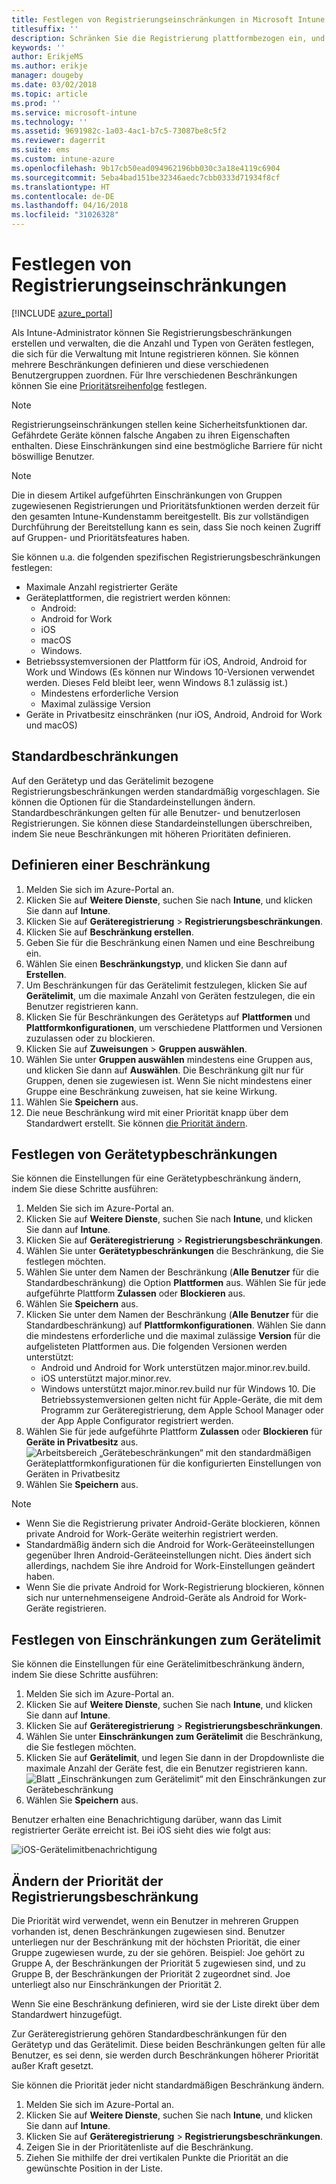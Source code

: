 ```yaml
---
title: Festlegen von Registrierungseinschränkungen in Microsoft Intune
titlesuffix: ''
description: Schränken Sie die Registrierung plattformbezogen ein, und legen Sie in Intune einen Grenzwert für die Geräteregistrierung fest.
keywords: ''
author: ErikjeMS
ms.author: erikje
manager: dougeby
ms.date: 03/02/2018
ms.topic: article
ms.prod: ''
ms.service: microsoft-intune
ms.technology: ''
ms.assetid: 9691982c-1a03-4ac1-b7c5-73087be8c5f2
ms.reviewer: dagerrit
ms.suite: ems
ms.custom: intune-azure
ms.openlocfilehash: 9b17cb50ead094962196bb030c3a18e4119c6904
ms.sourcegitcommit: 5eba4bad151be32346aedc7cbb0333d71934f8cf
ms.translationtype: HT
ms.contentlocale: de-DE
ms.lasthandoff: 04/16/2018
ms.locfileid: "31026328"
---
```

# <a name="set-enrollment-restrictions"></a>Festlegen von Registrierungseinschränkungen

[!INCLUDE [azure_portal](./includes/azure_portal.md)]

Als Intune-Administrator können Sie Registrierungsbeschränkungen erstellen und verwalten, die die Anzahl und Typen von Geräten festlegen, die sich für die Verwaltung mit Intune registrieren können. Sie können mehrere Beschränkungen definieren und diese verschiedenen Benutzergruppen zuordnen. Für Ihre verschiedenen Beschränkungen können Sie eine [Prioritätsreihenfolge](#change-enrollment-restriction-priority) festlegen.

>[!NOTE]
>Registrierungseinschränkungen stellen keine Sicherheitsfunktionen dar. Gefährdete Geräte können falsche Angaben zu ihren Eigenschaften enthalten. Diese Einschränkungen sind eine bestmögliche Barriere für nicht böswillige Benutzer.

>[!NOTE]
>Die in diesem Artikel aufgeführten Einschränkungen von Gruppen zugewiesenen Registrierungen und Prioritätsfunktionen werden derzeit für den gesamten Intune-Kundenstamm bereitgestellt. Bis zur vollständigen Durchführung der Bereitstellung kann es sein, dass Sie noch keinen Zugriff auf Gruppen- und Prioritätsfeatures haben.

Sie können u.a. die folgenden spezifischen Registrierungsbeschränkungen festlegen:

- Maximale Anzahl registrierter Geräte
- Geräteplattformen, die registriert werden können:
  - Android:
  - Android for Work
  - iOS
  - macOS
  - Windows.
- Betriebssystemversionen der Plattform für iOS, Android, Android for Work und Windows (Es können nur Windows 10-Versionen verwendet werden. Dieses Feld bleibt leer, wenn Windows 8.1 zulässig ist.)
  - Mindestens erforderliche Version
  - Maximal zulässige Version
- Geräte in Privatbesitz einschränken (nur iOS, Android, Android for Work und macOS)

## <a name="default-restrictions"></a>Standardbeschränkungen

Auf den Gerätetyp und das Gerätelimit bezogene Registrierungsbeschränkungen werden standardmäßig vorgeschlagen. Sie können die Optionen für die Standardeinstellungen ändern. Standardbeschränkungen gelten für alle Benutzer- und benutzerlosen Registrierungen. Sie können diese Standardeinstellungen überschreiben, indem Sie neue Beschränkungen mit höheren Prioritäten definieren.

## <a name="create-a-restriction"></a>Definieren einer Beschränkung

1. Melden Sie sich im Azure-Portal an.
2. Klicken Sie auf **Weitere Dienste**, suchen Sie nach **Intune**, und klicken Sie dann auf **Intune**.
3. Klicken Sie auf **Geräteregistrierung** > **Registrierungsbeschränkungen**.
4. Klicken Sie auf **Beschränkung erstellen**.
5. Geben Sie für die Beschränkung einen Namen und eine Beschreibung ein.
6. Wählen Sie einen **Beschränkungstyp**, und klicken Sie dann auf **Erstellen**.
7. Um Beschränkungen für das Gerätelimit festzulegen, klicken Sie auf **Gerätelimit**, um die maximale Anzahl von Geräten festzulegen, die ein Benutzer registrieren kann.
8. Klicken Sie für Beschränkungen des Gerätetyps auf **Plattformen** und **Plattformkonfigurationen**, um verschiedene Plattformen und Versionen zuzulassen oder zu blockieren.
9. Klicken Sie auf **Zuweisungen** > **Gruppen auswählen**.
10. Wählen Sie unter **Gruppen auswählen** mindestens eine Gruppen aus, und klicken Sie dann auf **Auswählen**. Die Beschränkung gilt nur für Gruppen, denen sie zugewiesen ist. Wenn Sie nicht mindestens einer Gruppe eine Beschränkung zuweisen, hat sie keine Wirkung.
11. Wählen Sie **Speichern** aus.
12. Die neue Beschränkung wird mit einer Priorität knapp über dem Standardwert erstellt. Sie können [die Priorität ändern](#change-enrollment-restriction-priority).

## <a name="set-device-type-restrictions"></a>Festlegen von Gerätetypbeschränkungen

Sie können die Einstellungen für eine Gerätetypbeschränkung ändern, indem Sie diese Schritte ausführen:

1. Melden Sie sich im Azure-Portal an.
2. Klicken Sie auf **Weitere Dienste**, suchen Sie nach **Intune**, und klicken Sie dann auf **Intune**.
3. Klicken Sie auf **Geräteregistrierung** > **Registrierungsbeschränkungen**.
4. Wählen Sie unter **Gerätetypbeschränkungen** die Beschränkung, die Sie festlegen möchten.
5. Wählen Sie unter dem Namen der Beschränkung (**Alle Benutzer** für die Standardbeschränkung) die Option **Plattformen** aus. Wählen Sie für jede aufgeführte Plattform **Zulassen** oder **Blockieren** aus.
6. Wählen Sie **Speichern** aus.
7. Klicken Sie unter dem Namen der Beschränkung (**Alle Benutzer** für die Standardbeschränkung) auf **Plattformkonfigurationen**. Wählen Sie dann die mindestens erforderliche und die maximal zulässige **Version** für die aufgelisteten Plattformen aus. Die folgenden Versionen werden unterstützt:
    - Android und Android for Work unterstützen major.minor.rev.build.
    - iOS unterstützt major.minor.rev.
    - Windows unterstützt major.minor.rev.build nur für Windows 10.
  Die Betriebssystemversionen gelten nicht für Apple-Geräte, die mit dem Programm zur Geräteregistrierung, dem Apple School Manager oder der App Apple Configurator registriert werden.
8. Wählen Sie für jede aufgeführte Plattform **Zulassen** oder **Blockieren** für **Geräte in Privatbesitz** aus.
    ![Arbeitsbereich „Gerätebeschränkungen“ mit den standardmäßigen Geräteplattformkonfigurationen für die konfigurierten Einstellungen von Geräten in Privatbesitz](media/device-restrictions-platform-configurations.png)
9. Wählen Sie **Speichern** aus.


>[!NOTE]
>- Wenn Sie die Registrierung privater Android-Geräte blockieren, können private Android for Work-Geräte weiterhin registriert werden.
>- Standardmäßig ändern sich die Android for Work-Geräteeinstellungen gegenüber Ihren Android-Geräteeinstellungen nicht. Dies ändert sich allerdings, nachdem Sie ihre Android for Work-Einstellungen geändert haben.
>- Wenn Sie die private Android for Work-Registrierung blockieren, können sich nur unternehmenseigene Android-Geräte als Android for Work-Geräte registrieren.

## <a name="set-device-limit-restrictions"></a>Festlegen von Einschränkungen zum Gerätelimit

Sie können die Einstellungen für eine Gerätelimitbeschränkung ändern, indem Sie diese Schritte ausführen:

1. Melden Sie sich im Azure-Portal an.
2. Klicken Sie auf **Weitere Dienste**, suchen Sie nach **Intune**, und klicken Sie dann auf **Intune**.
3. Klicken Sie auf **Geräteregistrierung** > **Registrierungsbeschränkungen**.
4. Wählen Sie unter **Einschränkungen zum Gerätelimit** die Beschränkung, die Sie festlegen möchten.
5. Klicken Sie auf **Gerätelimit**, und legen Sie dann in der Dropdownliste die maximale Anzahl der Geräte fest, die ein Benutzer registrieren kann.
    ![Blatt „Einschränkungen zum Gerätelimit“ mit den Einschränkungen zur Gerätebeschränkung](./media/device-restrictions-limit.png)
6. Wählen Sie **Speichern** aus.


Benutzer erhalten eine Benachrichtigung darüber, wann das Limit registrierter Geräte erreicht ist. Bei iOS sieht dies wie folgt aus:

![iOS-Gerätelimitbenachrichtigung](./media/enrollment-restrictions-ios-set-limit-notification.png)

## <a name="change-enrollment-restriction-priority"></a>Ändern der Priorität der Registrierungsbeschränkung

Die Priorität wird verwendet, wenn ein Benutzer in mehreren Gruppen vorhanden ist, denen Beschränkungen zugewiesen sind. Benutzer unterliegen nur der Beschränkung mit der höchsten Priorität, die einer Gruppe zugewiesen wurde, zu der sie gehören. Beispiel: Joe gehört zu Gruppe A, der Beschränkungen der Priorität 5 zugewiesen sind, und zu Gruppe B, der Beschränkungen der Priorität 2 zugeordnet sind. Joe unterliegt also nur Einschränkungen der Priorität 2.

Wenn Sie eine Beschränkung definieren, wird sie der Liste direkt über dem Standardwert hinzugefügt.

Zur Geräteregistrierung gehören Standardbeschränkungen für den Gerätetyp und das Gerätelimit. Diese beiden Beschränkungen gelten für alle Benutzer, es sei denn, sie werden durch Beschränkungen höherer Priorität außer Kraft gesetzt.

Sie können die Priorität jeder nicht standardmäßigen Beschränkung ändern.

1. Melden Sie sich im Azure-Portal an.
2. Klicken Sie auf **Weitere Dienste**, suchen Sie nach **Intune**, und klicken Sie dann auf **Intune**.
3. Klicken Sie auf **Geräteregistrierung** > **Registrierungsbeschränkungen**.
4. Zeigen Sie in der Prioritätenliste auf die Beschränkung.
5. Ziehen Sie mithilfe der drei vertikalen Punkte die Priorität an die gewünschte Position in der Liste.
